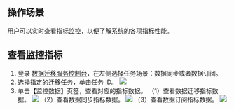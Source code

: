 
## 操作场景
用户可以实时查看指标监控，以便了解系统的各项指标性能。  

## 查看监控指标
1. 登录 [数据迁移服务控制台](https://console.cloud.tencent.com/dts/migration)，在左侧选择任务场景：数据同步或者数据订阅。
2. 选择指定的迁移任务，单击任务 ID。
![](https://main.qcloudimg.com/raw/017a99478e889ac7400cfe91fe5ed139.png)
3. 单击【监控数据】页签，查看对应的指标数据。
（1）查看数据迁移指标数据。
![](https://main.qcloudimg.com/raw/74b376ab3b571186d1ce8e08faf3886e.png)
（2）查看数据同步指标数据。
![](https://main.qcloudimg.com/raw/291a68b0de2f9a034d77586e08f0fa68.png)
（3）查看数据订阅指标数据。
![](https://main.qcloudimg.com/raw/9fa9be1190b2fd75fdf5f44dad8f89dd.png)